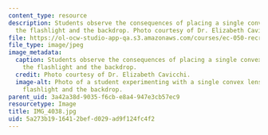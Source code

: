 ```yaml
---
content_type: resource
description: Students observe the consequences of placing a single convex lens between
  the flashlight and the backdrop. Photo courtesy of Dr. Elizabeth Cavicchi.
file: https://ol-ocw-studio-app-qa.s3.amazonaws.com/courses/ec-050-recreate-experiments-from-history-inform-the-future-from-the-past-galileo-january-iap-2010/5a273b1916412befd029ad9f124fc4f2_IMG_4038.jpg
file_type: image/jpeg
image_metadata:
  caption: Students observe the consequences of placing a single convex lens between
    the flashlight and the backdrop.
  credit: Photo courtesy of Dr. Elizabeth Cavicchi.
  image-alt: Photo of a student experimenting with a single convex lens between a
    flashlight and the backdrop.
parent_uid: 3a42a38d-9035-f6cb-e8a4-947e3cb57ec9
resourcetype: Image
title: IMG_4038.jpg
uid: 5a273b19-1641-2bef-d029-ad9f124fc4f2
---
```

